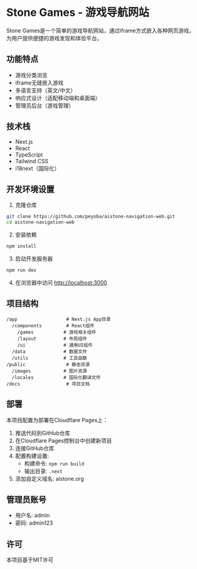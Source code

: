 # Stone Games - 游戏导航网站

Stone Games是一个简单的游戏导航网站，通过iframe方式嵌入各种网页游戏，为用户提供便捷的游戏发现和体验平台。

## 功能特点

- 游戏分类浏览
- iframe无缝嵌入游戏
- 多语言支持（英文/中文）
- 响应式设计（适配移动端和桌面端）
- 管理员后台（游戏管理）

## 技术栈

- Next.js
- React
- TypeScript
- Tailwind CSS
- i18next（国际化）

## 开发环境设置

1. 克隆仓库
```bash
git clone https://github.com/peyoba/aistone-navigation-web.git
cd aistone-navigation-web
```

2. 安装依赖
```bash
npm install
```

3. 启动开发服务器
```bash
npm run dev
```

4. 在浏览器中访问 [http://localhost:3000](http://localhost:3000)

## 项目结构

```
/app                  # Next.js App目录
  /components         # React组件
    /games           # 游戏相关组件
    /layout          # 布局组件
    /ui              # 通用UI组件
  /data              # 数据文件
  /utils             # 工具函数
/public               # 静态资源
  /images            # 图片资源
  /locales           # 国际化翻译文件
/docs                 # 项目文档
```

## 部署

本项目配置为部署在Cloudflare Pages上：

1. 推送代码到GitHub仓库
2. 在Cloudflare Pages控制台中创建新项目
3. 连接GitHub仓库
4. 配置构建设置:
   - 构建命令: `npm run build`
   - 输出目录: `.next`
5. 添加自定义域名: aistone.org

## 管理员账号

- 用户名: admin
- 密码: admin123

## 许可

本项目基于MIT许可 